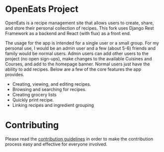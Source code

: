 # OpenEats Project

OpenEats is a recipe management site that allows users to create, share, and store their personal collection of recipes. This fork uses Django Rest Framework as a backend and React (with flux) as a front end.

The usage for the app is intended for a single user or a small group. For my personal use, I would be an admin user and a few (about 5-6) friends and family would be normal users. Admin users can add other users to the project (no open sign-ups), make changes to the available Cuisines and Courses, and add to the homepage banner. Normal users just have the ability to add recipes. Below are a few of the core features the app provides.

- Creating, viewing, and editing recipes.
- Browsing and searching for recipes.
- Creating grocery lists
- Quickly print recipe.
- Linking recipes and ingredient grouping

# Contributing
Please read the [contribution guidelines](https://github.com/RyanNoelk/OpenEats/blob/master/CONTRIBUTING.md) in order to make the contribution process easy and effective for everyone involved.
